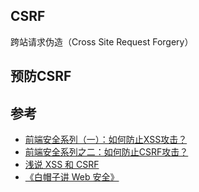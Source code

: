 ## CSRF
跨站请求伪造（Cross Site Request Forgery）

## 预防CSRF


## 参考
- [前端安全系列（一）：如何防止XSS攻击？](https://juejin.im/post/5bad9140e51d450e935c6d64)
- [前端安全系列之二：如何防止CSRF攻击？](https://juejin.im/post/5bc009996fb9a05d0a055192)
- [浅说 XSS 和 CSRF ](https://github.com/dwqs/blog/issues/68)
- [《白帽子讲 Web 安全》](https://book.douban.com/subject/10546925/)
